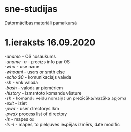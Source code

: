 # sne-studijas
Datormācības materiāli pamatkursā

# 1.ieraksts 16.09.2020

-*uname* - OS nosaukums    
-*uname -a*  - precīzs info par OS  
-*who* - use name  
-*whoami* - users or smth else  
-*echo $0* - komunikaciajs valoda  
-*sh*  - vnk valoda  
-*bash* - valoda ar piemēriem  
-*history* - izmantoto komandu vēsture  
-*sh* - komandu veidu nomaiņa un prezīcāka/mazāka apjoma  
-*exit* - iziet  
-*pwd* - user directorys lkm  
-*pwdx* process list of directory  
-*ls* - mapes os  
-*ls -l* - mapes, to piekļuves iespējas izmērs, date modific  

